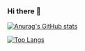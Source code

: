 ### Hi there 👋
[![Anurag's GitHub stats](https://github-readme-stats.vercel.app/api?username=main-c&count_private=true&show_icons=true&theme=buefy)](https://github.com/anuraghazra/github-readme-stats)

[![Top Langs](https://github-readme-stats.vercel.app/api/top-langs/?username=anuraghazra)](https://github.com/anuraghazra/github-readme-stats)

<!--
**main-c/main-c** is a ✨ _special_ ✨ repository because its `README.md` (this file) appears on your GitHub profile.

Here are some ideas to get you started:

- 🔭 I’m currently working on ...
- 🌱 I’m currently learning ...
- 👯 I’m looking to collaborate on ...
- 🤔 I’m looking for help with ...
- 💬 Ask me about ...
- 📫 How to reach me: ...
- 😄 Pronouns: ...
- ⚡ Fun fact: ...
-->

